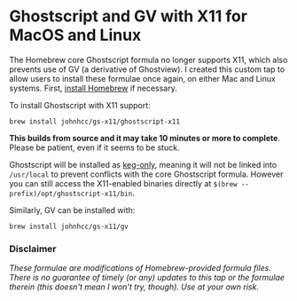 # Ghostscript and GV with X11 for MacOS and Linux

The Homebrew core Ghostscript formula no longer supports X11, which also prevents use of GV (a derivative of Ghostview). I created this custom tap to allow users to install these formulae once again, on either Mac and Linux systems. First, [install Homebrew](https://brew.sh) if necessary.

To install Ghostscript with X11 support:
```
brew install johnhcc/gs-x11/ghostscript-x11
```
**This builds from source and it may take 10 minutes or more to complete**. Please be patient, even if it seems to be stuck.
 
Ghostscript will be installed as [keg-only](https://docs.brew.sh/FAQ#what-does-keg-only-mean), meaning it will not be linked into `/usr/local` to prevent conflicts with the core Ghostscript formula. However you can still access the X11-enabled binaries directly at `$(brew --prefix)/opt/ghostscript-x11/bin`.

Similarly, GV can be installed with:
```
brew install johnhcc/gs-x11/gv
```

### Disclaimer
*These formulae are modifications of Homebrew-provided formula files. There is no guarantee of timely (or any) updates to this tap or the formulae therein (this doesn't mean I won't try, though). Use at your own risk.*
